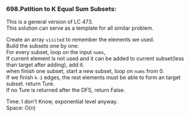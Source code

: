 ### 698.Patition to K Equal Sum Subsets:
This is a general version of LC 473.  
This solution can serve as a template for all similar problem.  
  
Create an array `visited` to remember the elements we used.  
Build the subsets one by one:  
For every subset, loop on the input `nums`,  
If current element is not used and it can be added to current subset(less than target after adding), add it.  
when finish one subset, start a new subset, loop on `nums` from 0.  
If we finish `k-1` edges, the rest elements must be able to form an target subset. return Ture.  
If no Ture is returned after the DFS, return False.  
  
Time: I don't Know, exponential level anyway.  
Space: O(n)
